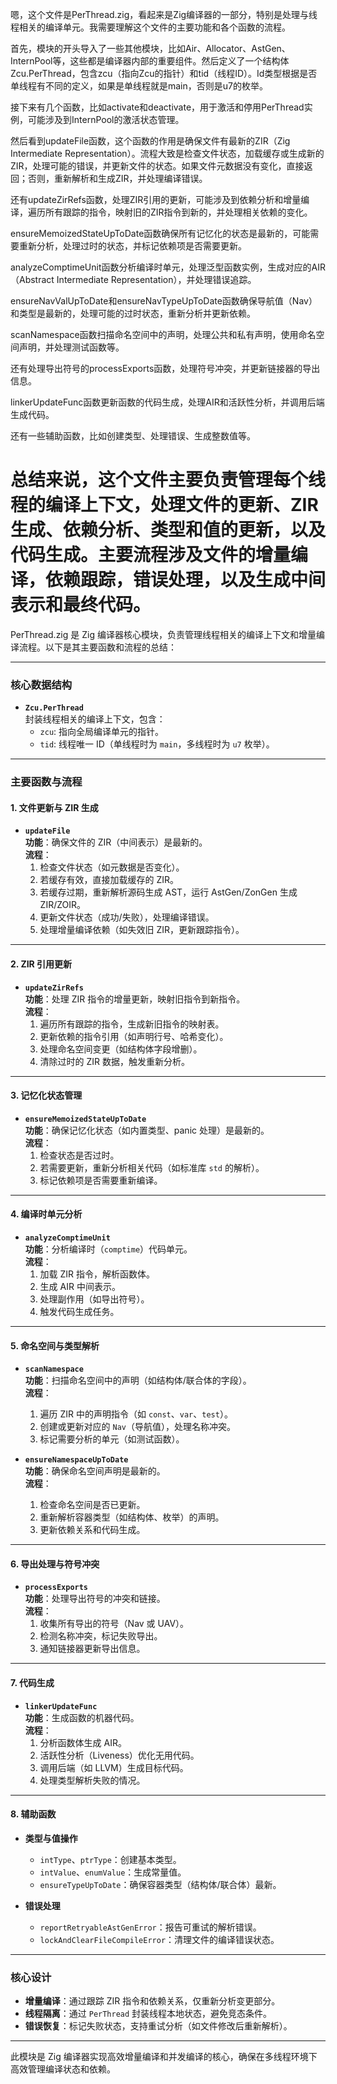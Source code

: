 嗯，这个文件是PerThread.zig，看起来是Zig编译器的一部分，特别是处理与线程相关的编译单元。我需要理解这个文件的主要功能和各个函数的流程。

首先，模块的开头导入了一些其他模块，比如Air、Allocator、AstGen、InternPool等，这些都是编译器内部的重要组件。然后定义了一个结构体Zcu.PerThread，包含zcu（指向Zcu的指针）和tid（线程ID）。Id类型根据是否单线程有不同的定义，如果是单线程就是main，否则是u7的枚举。

接下来有几个函数，比如activate和deactivate，用于激活和停用PerThread实例，可能涉及到InternPool的激活状态管理。

然后看到updateFile函数，这个函数的作用是确保文件有最新的ZIR（Zig Intermediate Representation）。流程大致是检查文件状态，加载缓存或生成新的ZIR，处理可能的错误，并更新文件的状态。如果文件元数据没有变化，直接返回；否则，重新解析和生成ZIR，并处理编译错误。

还有updateZirRefs函数，处理ZIR引用的更新，可能涉及到依赖分析和增量编译，遍历所有跟踪的指令，映射旧的ZIR指令到新的，并处理相关依赖的变化。

ensureMemoizedStateUpToDate函数确保所有记忆化的状态是最新的，可能需要重新分析，处理过时的状态，并标记依赖项是否需要更新。

analyzeComptimeUnit函数分析编译时单元，处理泛型函数实例，生成对应的AIR（Abstract Intermediate Representation），并处理错误追踪。

ensureNavValUpToDate和ensureNavTypeUpToDate函数确保导航值（Nav）和类型是最新的，处理可能的过时状态，重新分析并更新依赖。

scanNamespace函数扫描命名空间中的声明，处理公共和私有声明，使用命名空间声明，并处理测试函数等。

还有处理导出符号的processExports函数，处理符号冲突，并更新链接器的导出信息。

linkerUpdateFunc函数更新函数的代码生成，处理AIR和活跃性分析，并调用后端生成代码。

还有一些辅助函数，比如创建类型、处理错误、生成整数值等。

总结来说，这个文件主要负责管理每个线程的编译上下文，处理文件的更新、ZIR生成、依赖分析、类型和值的更新，以及代码生成。主要流程涉及文件的增量编译，依赖跟踪，错误处理，以及生成中间表示和最终代码。
================================================
PerThread.zig 是 Zig 编译器核心模块，负责管理线程相关的编译上下文和增量编译流程。以下是其主要函数和流程的总结：

---

### **核心数据结构**
- **`Zcu.PerThread`**  
  封装线程相关的编译上下文，包含：
  - `zcu`: 指向全局编译单元的指针。
  - `tid`: 线程唯一 ID（单线程时为 `main`，多线程时为 `u7` 枚举）。

---

### **主要函数与流程**

#### **1. 文件更新与 ZIR 生成**
- **`updateFile`**  
  **功能**：确保文件的 ZIR（中间表示）是最新的。  
  **流程**：
  1. 检查文件状态（如元数据是否变化）。
  2. 若缓存有效，直接加载缓存的 ZIR。
  3. 若缓存过期，重新解析源码生成 AST，运行 AstGen/ZonGen 生成 ZIR/ZOIR。
  4. 更新文件状态（成功/失败），处理编译错误。
  5. 处理增量编译依赖（如失效旧 ZIR，更新跟踪指令）。

---

#### **2. ZIR 引用更新**
- **`updateZirRefs`**  
  **功能**：处理 ZIR 指令的增量更新，映射旧指令到新指令。  
  **流程**：
  1. 遍历所有跟踪的指令，生成新旧指令的映射表。
  2. 更新依赖的指令引用（如声明行号、哈希变化）。
  3. 处理命名空间变更（如结构体字段增删）。
  4. 清除过时的 ZIR 数据，触发重新分析。

---

#### **3. 记忆化状态管理**
- **`ensureMemoizedStateUpToDate`**  
  **功能**：确保记忆化状态（如内置类型、panic 处理）是最新的。  
  **流程**：
  1. 检查状态是否过时。
  2. 若需要更新，重新分析相关代码（如标准库 `std` 的解析）。
  3. 标记依赖项是否需要重新编译。

---

#### **4. 编译时单元分析**
- **`analyzeComptimeUnit`**  
  **功能**：分析编译时（`comptime`）代码单元。  
  **流程**：
  1. 加载 ZIR 指令，解析函数体。
  2. 生成 AIR 中间表示。
  3. 处理副作用（如导出符号）。
  4. 触发代码生成任务。

---

#### **5. 命名空间与类型解析**
- **`scanNamespace`**  
  **功能**：扫描命名空间中的声明（如结构体/联合体的字段）。  
  **流程**：
  1. 遍历 ZIR 中的声明指令（如 `const`、`var`、`test`）。
  2. 创建或更新对应的 `Nav`（导航值），处理名称冲突。
  3. 标记需要分析的单元（如测试函数）。

- **`ensureNamespaceUpToDate`**  
  **功能**：确保命名空间声明是最新的。  
  **流程**：
  1. 检查命名空间是否已更新。
  2. 重新解析容器类型（如结构体、枚举）的声明。
  3. 更新依赖关系和代码生成。

---

#### **6. 导出处理与符号冲突**
- **`processExports`**  
  **功能**：处理导出符号的冲突和链接。  
  **流程**：
  1. 收集所有导出的符号（Nav 或 UAV）。
  2. 检测名称冲突，标记失败导出。
  3. 通知链接器更新导出信息。

---

#### **7. 代码生成**
- **`linkerUpdateFunc`**  
  **功能**：生成函数的机器代码。  
  **流程**：
  1. 分析函数体生成 AIR。
  2. 活跃性分析（Liveness）优化无用代码。
  3. 调用后端（如 LLVM）生成目标代码。
  4. 处理类型解析失败的情况。

---

#### **8. 辅助函数**
- **类型与值操作**  
  - `intType`、`ptrType`：创建基本类型。
  - `intValue`、`enumValue`：生成常量值。
  - `ensureTypeUpToDate`：确保容器类型（结构体/联合体）最新。

- **错误处理**  
  - `reportRetryableAstGenError`：报告可重试的解析错误。
  - `lockAndClearFileCompileError`：清理文件的编译错误状态。

---

### **核心设计**
- **增量编译**：通过跟踪 ZIR 指令和依赖关系，仅重新分析变更部分。
- **线程隔离**：通过 `PerThread` 封装线程本地状态，避免竞态条件。
- **错误恢复**：标记失败状态，支持重试分析（如文件修改后重新解析）。

---

此模块是 Zig 编译器实现高效增量编译和并发编译的核心，确保在多线程环境下高效管理编译状态和依赖。